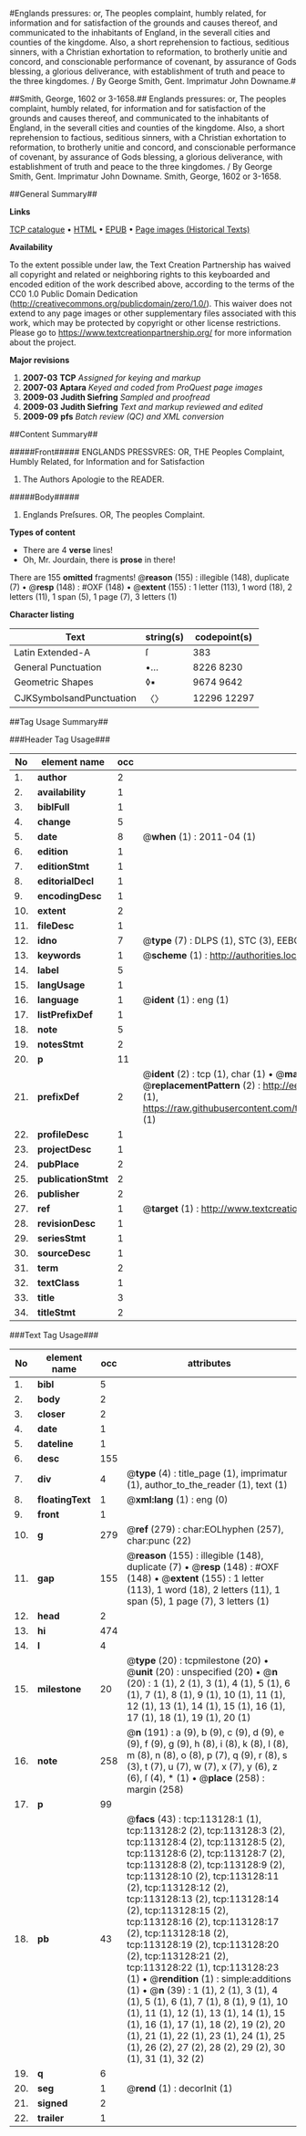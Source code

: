 #Englands pressures: or, The peoples complaint, humbly related, for information and for satisfaction of the grounds and causes thereof, and communicated to the inhabitants of England, in the severall cities and counties of the kingdome. Also, a short reprehension to factious, seditious sinners, with a Christian exhortation to reformation, to brotherly unitie and concord, and conscionable performance of covenant, by assurance of Gods blessing, a glorious deliverance, with establishment of truth and peace to the three kingdomes. / By George Smith, Gent. Imprimatur John Downame.#

##Smith, George, 1602 or 3-1658.##
Englands pressures: or, The peoples complaint, humbly related, for information and for satisfaction of the grounds and causes thereof, and communicated to the inhabitants of England, in the severall cities and counties of the kingdome. Also, a short reprehension to factious, seditious sinners, with a Christian exhortation to reformation, to brotherly unitie and concord, and conscionable performance of covenant, by assurance of Gods blessing, a glorious deliverance, with establishment of truth and peace to the three kingdomes. / By George Smith, Gent. Imprimatur John Downame.
Smith, George, 1602 or 3-1658.

##General Summary##

**Links**

[TCP catalogue](http://www.ota.ox.ac.uk/tcp/)  • 
[HTML](http://tei.it.ox.ac.uk/tcp/Texts-HTML/free/A93/A93346.html)  • 
[EPUB](http://tei.it.ox.ac.uk/tcp/Texts-EPUB/free/A93/A93346.epub) • 
[Page images (Historical Texts)](https://historicaltexts.jisc.ac.uk/eebo-99861001e)

**Availability**

To the extent possible under law, the Text Creation Partnership has waived all copyright and related or neighboring rights to this keyboarded and encoded edition of the work described above, according to the terms of the CC0 1.0 Public Domain Dedication (http://creativecommons.org/publicdomain/zero/1.0/). This waiver does not extend to any page images or other supplementary files associated with this work, which may be protected by copyright or other license restrictions. Please go to https://www.textcreationpartnership.org/ for more information about the project.

**Major revisions**

1. __2007-03__ __TCP__ *Assigned for keying and markup*
1. __2007-03__ __Aptara__ *Keyed and coded from ProQuest page images*
1. __2009-03__ __Judith Siefring__ *Sampled and proofread*
1. __2009-03__ __Judith Siefring__ *Text and markup reviewed and edited*
1. __2009-09__ __pfs__ *Batch review (QC) and XML conversion*

##Content Summary##

#####Front#####
ENGLANDS
PRESSVRES:
OR, THE
Peoples Complaint,
Humbly Related, for Information and
for Satisfaction 
1. The Authors Apologie to the
READER.

#####Body#####

1. Englands Preſsures.
OR,
The peoples Complaint.

**Types of content**

  * There are 4 **verse** lines!
  * Oh, Mr. Jourdain, there is **prose** in there!

There are 155 **omitted** fragments! 
 @__reason__ (155) : illegible (148), duplicate (7)  •  @__resp__ (148) : #OXF (148)  •  @__extent__ (155) : 1 letter (113), 1 word (18), 2 letters (11), 1 span (5), 1 page (7), 3 letters (1)

**Character listing**


|Text|string(s)|codepoint(s)|
|---|---|---|
|Latin Extended-A|ſ|383|
|General Punctuation|•…|8226 8230|
|Geometric Shapes|◊▪|9674 9642|
|CJKSymbolsandPunctuation|〈〉|12296 12297|

##Tag Usage Summary##

###Header Tag Usage###

|No|element name|occ|attributes|
|---|---|---|---|
|1.|__author__|2||
|2.|__availability__|1||
|3.|__biblFull__|1||
|4.|__change__|5||
|5.|__date__|8| @__when__ (1) : 2011-04 (1)|
|6.|__edition__|1||
|7.|__editionStmt__|1||
|8.|__editorialDecl__|1||
|9.|__encodingDesc__|1||
|10.|__extent__|2||
|11.|__fileDesc__|1||
|12.|__idno__|7| @__type__ (7) : DLPS (1), STC (3), EEBO-CITATION (1), PROQUEST (1), VID (1)|
|13.|__keywords__|1| @__scheme__ (1) : http://authorities.loc.gov/ (1)|
|14.|__label__|5||
|15.|__langUsage__|1||
|16.|__language__|1| @__ident__ (1) : eng (1)|
|17.|__listPrefixDef__|1||
|18.|__note__|5||
|19.|__notesStmt__|2||
|20.|__p__|11||
|21.|__prefixDef__|2| @__ident__ (2) : tcp (1), char (1)  •  @__matchPattern__ (2) : ([0-9\-]+):([0-9IVX]+) (1), (.+) (1)  •  @__replacementPattern__ (2) : http://eebo.chadwyck.com/downloadtiff?vid=$1&page=$2 (1), https://raw.githubusercontent.com/textcreationpartnership/Texts/master/tcpchars.xml#$1 (1)|
|22.|__profileDesc__|1||
|23.|__projectDesc__|1||
|24.|__pubPlace__|2||
|25.|__publicationStmt__|2||
|26.|__publisher__|2||
|27.|__ref__|1| @__target__ (1) : http://www.textcreationpartnership.org/docs/. (1)|
|28.|__revisionDesc__|1||
|29.|__seriesStmt__|1||
|30.|__sourceDesc__|1||
|31.|__term__|2||
|32.|__textClass__|1||
|33.|__title__|3||
|34.|__titleStmt__|2||


###Text Tag Usage###

|No|element name|occ|attributes|
|---|---|---|---|
|1.|__bibl__|5||
|2.|__body__|2||
|3.|__closer__|2||
|4.|__date__|1||
|5.|__dateline__|1||
|6.|__desc__|155||
|7.|__div__|4| @__type__ (4) : title_page (1), imprimatur (1), author_to_the_reader (1), text (1)|
|8.|__floatingText__|1| @__xml:lang__ (1) : eng (0)|
|9.|__front__|1||
|10.|__g__|279| @__ref__ (279) : char:EOLhyphen (257), char:punc (22)|
|11.|__gap__|155| @__reason__ (155) : illegible (148), duplicate (7)  •  @__resp__ (148) : #OXF (148)  •  @__extent__ (155) : 1 letter (113), 1 word (18), 2 letters (11), 1 span (5), 1 page (7), 3 letters (1)|
|12.|__head__|2||
|13.|__hi__|474||
|14.|__l__|4||
|15.|__milestone__|20| @__type__ (20) : tcpmilestone (20)  •  @__unit__ (20) : unspecified (20)  •  @__n__ (20) : 1 (1), 2 (1), 3 (1), 4 (1), 5 (1), 6 (1), 7 (1), 8 (1), 9 (1), 10 (1), 11 (1), 12 (1), 13 (1), 14 (1), 15 (1), 16 (1), 17 (1), 18 (1), 19 (1), 20 (1)|
|16.|__note__|258| @__n__ (191) : a (9), b (9), c (9), d (9), e (9), f (9), g (9), h (8), i (8), k (8), l (8), m (8), n (8), o (8), p (7), q (9), r (8), s (3), t (7), u (7), w (7), x (7), y (6), z (6), ſ (4), * (1)  •  @__place__ (258) : margin (258)|
|17.|__p__|99||
|18.|__pb__|43| @__facs__ (43) : tcp:113128:1 (1), tcp:113128:2 (2), tcp:113128:3 (2), tcp:113128:4 (2), tcp:113128:5 (2), tcp:113128:6 (2), tcp:113128:7 (2), tcp:113128:8 (2), tcp:113128:9 (2), tcp:113128:10 (2), tcp:113128:11 (2), tcp:113128:12 (2), tcp:113128:13 (2), tcp:113128:14 (2), tcp:113128:15 (2), tcp:113128:16 (2), tcp:113128:17 (2), tcp:113128:18 (2), tcp:113128:19 (2), tcp:113128:20 (2), tcp:113128:21 (2), tcp:113128:22 (1), tcp:113128:23 (1)  •  @__rendition__ (1) : simple:additions (1)  •  @__n__ (39) : 1 (1), 2 (1), 3 (1), 4 (1), 5 (1), 6 (1), 7 (1), 8 (1), 9 (1), 10 (1), 11 (1), 12 (1), 13 (1), 14 (1), 15 (1), 16 (1), 17 (1), 18 (2), 19 (2), 20 (1), 21 (1), 22 (1), 23 (1), 24 (1), 25 (1), 26 (2), 27 (2), 28 (2), 29 (2), 30 (1), 31 (1), 32 (2)|
|19.|__q__|6||
|20.|__seg__|1| @__rend__ (1) : decorInit (1)|
|21.|__signed__|2||
|22.|__trailer__|1||
